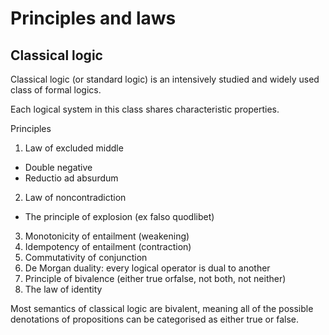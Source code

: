# Principles and laws


## Classical logic

Classical logic (or standard logic) is an intensively studied and widely used class of formal logics.

Each logical system in this class shares characteristic properties.

Principles
1. Law of excluded middle
  - Double negative
  - Reductio ad absurdum
2. Law of noncontradiction
  - The principle of explosion (ex falso quodlibet)
3. Monotonicity of entailment (weakening)
4. Idempotency of entailment (contraction)
4. Commutativity of conjunction
5. De Morgan duality: every logical operator is dual to another
6. Principle of bivalence (either true orfalse, not both, not neither)
7. The law of identity

Most semantics of classical logic are bivalent, meaning all of the possible denotations of propositions can be categorised as either true or false.
